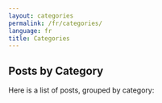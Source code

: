 ```yaml
---
layout: categories
permalink: /fr/categories/
language: fr
title: Categories
---
```

## Posts by Category
Here is a list of posts, grouped by category:

